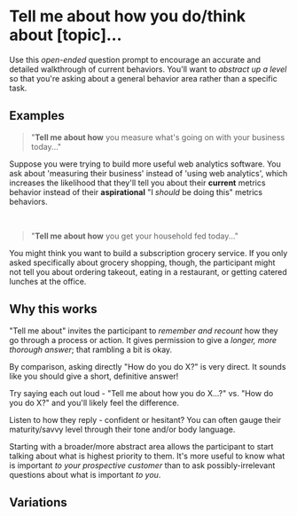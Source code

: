 # Tell me about how you do/think about [topic]...
Use this *open-ended* question prompt to encourage an accurate and detailed walkthrough of current behaviors.  You'll want to *abstract up a level* so that you're asking about a general behavior area rather than a specific task.

## Examples

 > "**Tell me about how** you measure what's going on with your business today..."
 
Suppose you were trying to build more useful web analytics software.  You ask about 'measuring their business' instead of 'using web analytics', which increases the likelihood that they'll tell you about their **current** metrics behavior instead of their **aspirational** "I _should_ be doing this" metrics behaviors.
  
<br>

> "**Tell me about how** you get your household fed today..."

You might think you want to build a subscription grocery service.  If you only asked specifically about grocery shopping, though, the participant might not tell you about ordering takeout, eating in a restaurant, or getting catered lunches at the office.




## Why this works
"Tell me about" invites the participant to *remember and recount* how they go through a process or action.  It gives permission to give a *longer, more thorough answer*; that rambling a bit is okay.

By comparison, asking directly "How do you do X?" is very direct. It sounds like you should give a short, definitive answer!  

Try saying each out loud - "Tell me about how you do X...?" vs. "How do you do X?" and you'll likely feel the difference.

Listen to how they reply - confident or hesitant?  You can often gauge their maturity/savvy level through their tone and/or body language.

Starting with a broader/more abstract area allows the participant to start talking about what is highest priority to them. It's more useful to know what is important *to your prospective customer* than to ask possibly-irrelevant questions about what is important *to you*.

## Variations

